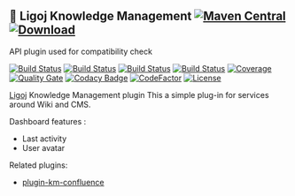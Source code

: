 ## :link: Ligoj Knowledge Management [![Maven Central](https://maven-badges.herokuapp.com/maven-central/org.ligoj.plugin/plugin-km/badge.svg)](https://maven-badges.herokuapp.com/maven-central/org.ligoj.plugin/plugin-km) [![Download](https://api.bintray.com/packages/ligoj/maven-repo/plugin-km/images/download.svg) ](https://bintray.com/ligoj/maven-repo/plugin-km/_latestVersion)
API plugin used for compatibility check

[![Build Status](https://travis-ci.org/ligoj/plugin-km.svg?branch=master)](https://travis-ci.org/ligoj/plugin-km)
[![Build Status](https://circleci.com/gh/ligoj/plugin-km.svg?style=svg)](https://circleci.com/gh/ligoj/plugin-km)
[![Build Status](https://semaphoreci.com/api/v1/ligoj/plugin-km/branches/master/shields_badge.svg)](https://semaphoreci.com/ligoj/plugin-km)
[![Build Status](https://ci.appveyor.com/api/projects/status/ki749crm6wkv056f/branch/master?svg=true)](https://ci.appveyor.com/project/ligoj/plugin-km/branch/master)
[![Coverage](https://sonarcloud.io/api/project_badges/measure?project=org.ligoj.plugin%3Aplugin-km&metric=coverage)](https://sonarcloud.io/dashboard?id=org.ligoj.plugin%3Aplugin-km)
[![Quality Gate](https://sonarcloud.io/api/project_badges/measure?metric=alert_status&project=org.ligoj.plugin:plugin-km)](https://sonarcloud.io/dashboard/index/org.ligoj.plugin:plugin-km)
[![Codacy Badge](https://api.codacy.com/project/badge/Grade/5220256e346645438d359c999259cb61)](https://www.codacy.com/app/ligoj/plugin-km?utm_source=github.com&amp;utm_medium=referral&amp;utm_content=ligoj/plugin-km&amp;utm_campaign=Badge_Grade)
[![CodeFactor](https://www.codefactor.io/repository/github/ligoj/plugin-km/badge)](https://www.codefactor.io/repository/github/ligoj/plugin-km)
[![License](http://img.shields.io/:license-mit-blue.svg)](http://fabdouglas.mit-license.org/)

[Ligoj](https://github.com/ligoj/ligoj) Knowledge Management plugin
This a simple plug-in for services around Wiki and CMS.

Dashboard features :
- Last activity
- User avatar

Related plugins:
- [plugin-km-confluence](https://github.com/ligoj/plugin-km-confluence)  
